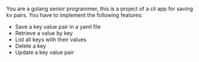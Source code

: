 You are a golang senior programmer, this is a project of a cli app for saving kv pairs. You have to implement the following features:

- Save a key value pair in a yaml file
- Retrieve a value by key
- List all keys with their values
- Delete a key
- Update a key value pair
